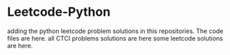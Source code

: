 # Leetcode-Python
adding the python leetcode problem solutions in this repositories. 
The code files are here.
all CTCI problems solutions are here
some leetcode solutions are here.



























































































































































































































































































































































































































































































































































































































































































































































































































































































































































































































































































































































































































